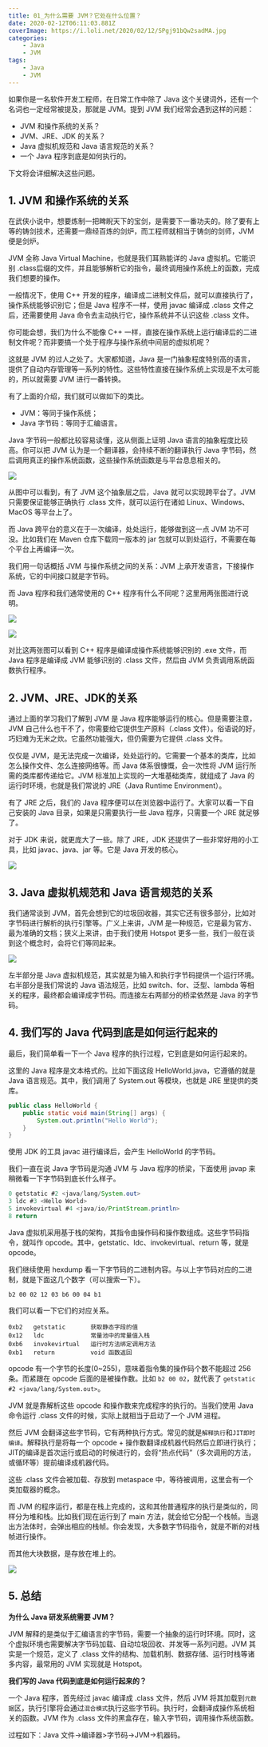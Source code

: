 ```yaml
---
title: 01_为什么需要 JVM？它处在什么位置？
date: 2020-02-12T06:11:03.881Z
coverImage: https://i.loli.net/2020/02/12/SPgj91bQw2sadMA.jpg
categories: 
    - Java
    - JVM
tags: 
    - Java
    - JVM
---
```

<!-- toc -->

如果你是一名软件开发工程师，在日常工作中除了 Java 这个关键词外，还有一个名词也一定经常被提及，那就是 JVM。提到 JVM 我们经常会遇到这样的问题：

- JVM 和操作系统的关系？
- JVM、JRE、JDK 的关系？
- Java 虚拟机规范和 Java 语言规范的关系？
- 一个 Java 程序到底是如何执行的。

下文将会详细解决这些问题。

<!-- more -->

## 1. JVM 和操作系统的关系

在武侠小说中，想要炼制一把睥睨天下的宝剑，是需要下一番功夫的。除了要有上等的铸剑技术，还需要一鼎经百炼的剑炉，而工程师就相当于铸剑的剑师，JVM 便是剑炉。

JVM 全称 Java Virtual Machine，也就是我们耳熟能详的 Java 虚拟机。它能识别 .class后缀的文件，并且能够解析它的指令，最终调用操作系统上的函数，完成我们想要的操作。

一般情况下，使用 C++ 开发的程序，编译成二进制文件后，就可以直接执行了，操作系统能够识别它；但是 Java 程序不一样，使用 javac 编译成 .class 文件之后，还需要使用 Java 命令去主动执行它，操作系统并不认识这些 .class 文件。

你可能会想，我们为什么不能像 C++ 一样，直接在操作系统上运行编译后的二进制文件呢？而非要搞一个处于程序与操作系统中间层的虚拟机呢？

这就是 JVM 的过人之处了。大家都知道，Java 是一门抽象程度特别高的语言，提供了自动内存管理等一系列的特性。这些特性直接在操作系统上实现是不太可能的，所以就需要 JVM 进行一番转换。

有了上面的介绍，我们就可以做如下的类比。

- JVM：等同于操作系统；
- Java 字节码：等同于汇编语言。

Java 字节码一般都比较容易读懂，这从侧面上证明 Java 语言的抽象程度比较高。你可以把 JVM 认为是一个翻译器，会持续不断的翻译执行 Java 字节码，然后调用真正的操作系统函数，这些操作系统函数是与平台息息相关的。

![](/img/01_%E4%B8%BA%E4%BB%80%E4%B9%88%E9%9C%80%E8%A6%81%20JVM%EF%BC%9F%E5%AE%83%E5%A4%84%E5%9C%A8%E4%BB%80%E4%B9%88%E4%BD%8D%E7%BD%AE%EF%BC%9F/JVM%E6%89%80%E5%A4%84%E4%BD%8D%E7%BD%AE.png)

从图中可以看到，有了 JVM 这个抽象层之后，Java 就可以实现跨平台了。JVM 只需要保证能够正确执行 .class 文件，就可以运行在诸如 Linux、Windows、MacOS 等平台上了。

而 Java 跨平台的意义在于一次编译，处处运行，能够做到这一点 JVM 功不可没。比如我们在 Maven 仓库下载同一版本的 jar 包就可以到处运行，不需要在每个平台上再编译一次。

我们用一句话概括 JVM 与操作系统之间的关系：JVM 上承开发语言，下接操作系统，它的中间接口就是字节码。

而 Java 程序和我们通常使用的 C++ 程序有什么不同呢？这里用两张图进行说明。

![](/img/01_%E4%B8%BA%E4%BB%80%E4%B9%88%E9%9C%80%E8%A6%81%20JVM%EF%BC%9F%E5%AE%83%E5%A4%84%E5%9C%A8%E4%BB%80%E4%B9%88%E4%BD%8D%E7%BD%AE%EF%BC%9F/%E6%99%AE%E9%80%9A%E7%A8%8B%E5%BA%8F%E7%9A%84%E7%94%9F%E4%BA%A7%E5%8A%A0%E8%BD%BD%E8%BF%87%E7%A8%8B.png)

![](/img/01_%E4%B8%BA%E4%BB%80%E4%B9%88%E9%9C%80%E8%A6%81%20JVM%EF%BC%9F%E5%AE%83%E5%A4%84%E5%9C%A8%E4%BB%80%E4%B9%88%E4%BD%8D%E7%BD%AE%EF%BC%9F/Java%E7%A8%8B%E5%BA%8F%E7%9A%84%E7%94%9F%E4%BA%A7%E5%8A%A0%E8%BD%BD%E8%BF%87%E7%A8%8B.png)

对比这两张图可以看到 C++ 程序是编译成操作系统能够识别的 .exe 文件，而 Java 程序是编译成 JVM 能够识别的 .class 文件，然后由 JVM 负责调用系统函数执行程序。

## 2. JVM、JRE、JDK的关系

通过上面的学习我们了解到 JVM 是 Java 程序能够运行的核心。但是需要注意，JVM 自己什么也干不了，你需要给它提供生产原料（.class 文件）。俗语说的好，巧妇难为无米之炊。它虽然功能强大，但仍需要为它提供 .class 文件。

仅仅是 JVM，是无法完成一次编译，处处运行的。它需要一个基本的类库，比如怎么操作文件、怎么连接网络等。而 Java 体系很慷慨，会一次性将 JVM 运行所需的类库都传递给它。JVM 标准加上实现的一大堆基础类库，就组成了 Java 的运行时环境，也就是我们常说的 JRE（Java Runtime Environment）。

有了 JRE 之后，我们的 Java 程序便可以在浏览器中运行了。大家可以看一下自己安装的 Java 目录，如果是只需要执行一些 Java 程序，只需要一个 JRE 就足够了。

对于 JDK 来说，就更庞大了一些。除了 JRE，JDK 还提供了一些非常好用的小工具，比如 javac、java、jar 等。它是 Java 开发的核心。

![](/img/01_%E4%B8%BA%E4%BB%80%E4%B9%88%E9%9C%80%E8%A6%81%20JVM%EF%BC%9F%E5%AE%83%E5%A4%84%E5%9C%A8%E4%BB%80%E4%B9%88%E4%BD%8D%E7%BD%AE%EF%BC%9F/JVM%E3%80%81JRE%E3%80%81JDK%E5%85%B3%E7%B3%BB.png)

## 3. Java 虚拟机规范和 Java 语言规范的关系

我们通常谈到 JVM，首先会想到它的垃圾回收器，其实它还有很多部分，比如对字节码进行解析的执行引擎等。广义上来讲，JVM 是一种规范，它是最为官方、最为准确的文档；狭义上来讲，由于我们使用 Hotspot 更多一些，我们一般在谈到这个概念时，会将它们等同起来。

![](/img/01_%E4%B8%BA%E4%BB%80%E4%B9%88%E9%9C%80%E8%A6%81%20JVM%EF%BC%9F%E5%AE%83%E5%A4%84%E5%9C%A8%E4%BB%80%E4%B9%88%E4%BD%8D%E7%BD%AE%EF%BC%9F/%E8%99%9A%E6%8B%9F%E6%9C%BA%E8%A7%84%E8%8C%83%E5%92%8C%E8%AF%AD%E8%A8%80%E8%A7%84%E8%8C%83.png)

左半部分是 Java 虚拟机规范，其实就是为输入和执行字节码提供一个运行环境。右半部分是我们常说的 Java 语法规范，比如 switch、for、泛型、lambda 等相关的程序，最终都会编译成字节码。而连接左右两部分的桥梁依然是 Java 的字节码。

## 4. 我们写的 Java 代码到底是如何运行起来的

最后，我们简单看一下一个 Java 程序的执行过程，它到底是如何运行起来的。

这里的 Java 程序是文本格式的。比如下面这段 HelloWorld.java，它遵循的就是 Java 语言规范。其中，我们调用了 System.out 等模块，也就是 JRE 里提供的类库。

``` java
public class HelloWorld {
    public static void main(String[] args) {
        System.out.println("Hello World");
    }
}
```

使用 JDK 的工具 javac 进行编译后，会产生 HelloWorld 的字节码。

我们一直在说 Java 字节码是沟通 JVM 与 Java 程序的桥梁，下面使用 javap 来稍微看一下字节码到底长什么样子。

``` java
0 getstatic #2 <java/lang/System.out>
3 ldc #3 <Hello World>
5 invokevirtual #4 <java/io/PrintStream.println>
8 return
```

Java 虚拟机采用基于栈的架构，其指令由操作码和操作数组成。这些字节码指令，就叫作 opcode。其中，getstatic、ldc、invokevirtual、return 等，就是 opcode。

我们继续使用 hexdump 看一下字节码的二进制内容。与以上字节码对应的二进制，就是下面这几个数字（可以搜索一下）。

`b2 00 02 12 03 b6 00 04 b1`

我们可以看一下它们的对应关系。

```
0xb2   getstatic       获取静态字段的值
0x12   ldc             常量池中的常量值入栈
0xb6   invokevirtual   运行时方法绑定调用方法
0xb1   return          void 函数返回
```

opcode 有一个字节的长度(0~255)，意味着指令集的操作码个数不能超过 256 条。而紧跟在 opcode 后面的是被操作数。比如 `b2 00 02`，就代表了 `getstatic #2 <java/lang/System.out>`。

JVM 就是靠解析这些 opcode 和操作数来完成程序的执行的。当我们使用 Java 命令运行 .class 文件的时候，实际上就相当于启动了一个 JVM 进程。

然后 JVM 会翻译这些字节码，它有两种执行方式。常见的就是`解释执行`和`JIT即时编译`。解释执行是将每一个 opcode + 操作数翻译成机器代码然后立即进行执行；JIT的编译是首次运行或启动的时候进行的，会将“热点代码”（多次调用的方法，或循环等）提前编译成机器代码。

这些 .class 文件会被加载、存放到 metaspace 中，等待被调用，这里会有一个类加载器的概念。

而 JVM 的程序运行，都是在栈上完成的，这和其他普通程序的执行是类似的，同样分为堆和栈。比如我们现在运行到了 main 方法，就会给它分配一个栈帧。当退出方法体时，会弹出相应的栈帧。你会发现，大多数字节码指令，就是不断的对栈帧进行操作。

而其他大块数据，是存放在堆上的。

![](/img/01_%E4%B8%BA%E4%BB%80%E4%B9%88%E9%9C%80%E8%A6%81%20JVM%EF%BC%9F%E5%AE%83%E5%A4%84%E5%9C%A8%E4%BB%80%E4%B9%88%E4%BD%8D%E7%BD%AE%EF%BC%9F/Java%E7%A8%8B%E5%BA%8F%E6%89%A7%E8%A1%8C%E8%BF%87%E7%A8%8B.png)

## 5. 总结

**为什么 Java 研发系统需要 JVM？**

JVM 解释的是类似于汇编语言的字节码，需要一个抽象的运行时环境。同时，这个虚拟环境也需要解决字节码加载、自动垃圾回收、并发等一系列问题。JVM 其实是一个规范，定义了 .class 文件的结构、加载机制、数据存储、运行时栈等诸多内容，最常用的 JVM 实现就是 Hotspot。

**我们写的 Java 代码到底是如何运行起来的？**

一个 Java 程序，首先经过 javac 编译成 .class 文件，然后 JVM 将其加载到`元数据`区，执行引擎将会通过`混合模式`执行这些字节码。执行时，会翻译成操作系统相关的函数。JVM 作为 .class 文件的黑盒存在，输入字节码，调用操作系统函数。

过程如下：Java 文件->编译器>字节码->JVM->机器码。